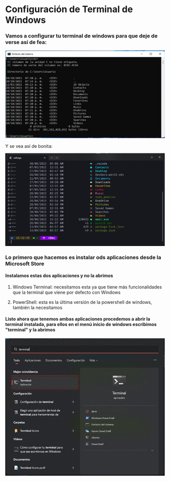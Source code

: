 # Configuración de Terminal de Windows

### Vamos a configurar tu terminal de windows para que deje de verse así de fea:

![Windows Terminal Old | 200 ](Windows.Terminal/Windos-Terminal-Old.jpg) 

Y se vea así de bonita:

![Windows Terminal New | 200 ](Windows.Terminal/Windos-Terminal-New.jpg) 

### Lo primero que hacemos es instalar ods aplicaciones desde la Microsoft Store

#### Instalamos estas dos aplicaciones y no la abrimos

1. Windows Terminal: necesitamos esta ya que tiene más funcionalidades que la terminal que viene por defecto con Windows

2.  PowerShell: esta es la última versión de la powershell de windows, también la necesitamos 

#### Listo ahora que tenemos ambas aplicaciones procedemos a abrir la terminal instalada, para ellos en el menú inicio de windows escribimos "terminal" y la abrimos

![Open Terminal | 200 ](Windows.Terminal/Open-Terminal.jpg) 
